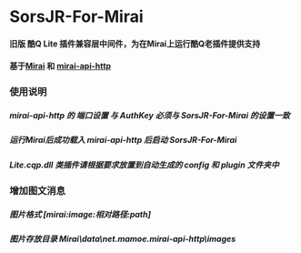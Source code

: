# SorsJR-For-Mirai

#### 旧版 酷Q Lite 插件兼容层中间件，为在Mirai上运行酷Q老插件提供支持

#### 基于[Mirai](https://github.com/mamoe/mirai) 和 [mirai-api-http](https://github.com/project-mirai/mirai-api-http) 

### 使用说明

##### mirai-api-http 的 端口设置 与 AuthKey 必须与 SorsJR-For-Mirai 的设置一致
##### 运行Mirai后成功载入 mirai-api-http 后启动 SorsJR-For-Mirai
##### Lite.cqp.dll 类插件请根据要求放置到自动生成的 config 和 plugin 文件夹中

### 增加图文消息

##### 图片格式 [mirai:image:相对路径:path]
##### 图片存放目录 Mirai\data\net.mamoe.mirai-api-http\images
